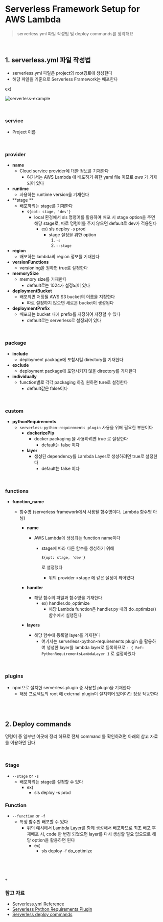 # Serverless Framework Setup for AWS Lambda

> serverless.yml 파일 작성법 및 deploy commands를 정리해요

<br>

## 1. serverless.yml 파일 작성법

- serverless.yml 파일은 project의 root경로에 생성한다
- 해당 파일을 기준으로 Serverless Framework는 배포한다



ex)



![serverless-example](../../images/serverless-example.png)

<br>

### **service**

- Project 이름

<br>

### **provider**

- **name**
  - Cloud service provider에 대한 정보를 기재한다
    - 여기서는 AWS Lambda 에 배포하기 위한 yaml file 이므로 *aws* 가 기재되어 있다
- **runtime**
  - 사용하는 runtime version을 기재한다
- **stage **
  - 배포하려는 stage를 기재한다
    - `${opt: stage, 'dev'} `
      - local 환경에서 sls 명령어를 활용하여 배포 시 stage option을 주면 해당 stage로, 따로 명령어를 주지 않으면 default로 dev가 적용된다
        - ex) sls deploy -s prod
          - stage 설정을 위한 option
            1. `-s`
            2. `--stage`
- **region**
  - 배포하는 lambda의 region 정보를 기재한다
- **versionFunctions**
  - versioning을 원하면 true로 설정한다
- **memorySize**
  - memory size를 기재한다
    - default로는 1024가 설정되어 있다
- **deploymentBucket**
  - 배포되면 저장될 AWS S3 bucket의 이름을 지정한다
    - 따로 설정하지 않으면 새로운 bucket이 생성된다
- **deploymentPrefix**
  - 배포되는 bucket 내에 prefix를 지정하여 저장할 수 있다
    - default로는 serverless로 설정되어 있다

<br>

### package

- **include**
  - deployment package에 포함시킬 directory를 기재한다
- **exclude**
  - deployment package에 포함시키지 않을 directory를 기재한다
- **individually**
  - function별로 각각 packaging 하길 원하면 ture로 설정한다
    - default값은 false이다

<br>

### custom

- **pythonRequirements**
  - `serverless-python-requirements plugin` 사용을 위해 필요한 부분이다
    - **dockerizePip**
      - docker packaging 을 사용하려면 true 로 설정한다
        - default는 false 이다
    - **layer**
      - 생성된 dependency를 Lambda Layer로 생성하려면 true로 설정한다
        - default는 false 이다

<br>

### functions

- **function_name**

  - 함수명 (serverless framework에서 사용될 함수명이다. Lambda 함수명 아님)

    - **name**

      - AWS Lambda에 생성되는 function name이다

        - stage에 따라 다른 함수를 생성하기 위해 

          `${opt: stage, 'dev'} `

          로 설정했다

          - 위의 provider >stage 에 같은 설정이 되어있다

    - **handler**

      - 해당 함수의 파일과 함수명을 기재한다
        - ex) handler.do_optimize
          - 해당 Lambda function은 handler.py 내의 do_optimize() 함수에서 실행된다

    - **layers**

      - 해당 함수에 등록할 layer를 기재한다
        - 여기서는 serverless-python-requirements plugin 을 활용하여 생성한 layer를 lambda layer로 등록하므로 `- { Ref: PythonRequirementsLambdaLayer }` 로 설정하였다

<br>

### plugins

- npm으로 설치한 serverless plugin 중 사용할 plugin을 기재한다
  - 해당 프로젝트의 root 에 external plugin이 설치되어 있어야만 정상 작동한다 



<br>

<br>

## 2. Deploy commands

명령어 중 일부만 이곳에 정리 하므로 전체 command 를 확인하려면 아래의 참고 자료를 이용하면 된다

<br>

### Stage

- `--stage` or `-s`
  - 배포하려는 stage를 설정할 수 있다
    - ex)
      - sls deploy -s prod

### Function

- `--function` or `-f`
  - 특정 함수만 배포할 수 있다
    - 위의 예시에서 Lambda Layer를 함께 생성해서 배포하므로 최초 배포 후 재배포 시, code 만 변경 되었으면 layer를 다시 생성할 필요 없으므로 해당 option을 활용하면 된다
      - ex)
        - sls deploy -f do_optimize 



<br>

<br>

<br>

`+`

### 참고 자료

- [Serverless.yml Reference](https://www.serverless.com/framework/docs/providers/aws/guide/serverless.yml/)
- [Serverless Python Requirements Plugin](https://www.serverless.com/plugins/serverless-python-requirements)
- [Serverless deploy commands](https://www.serverless.com/framework/docs/providers/aws/cli-reference/deploy/)